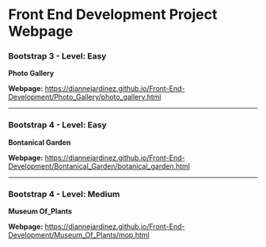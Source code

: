 # Front End Development Project Webpage


### Bootstrap 3 - Level: Easy
**Photo Gallery**

**Webpage:** 
https://diannejardinez.github.io/Front-End-Development/Photo_Gallery/photo_gallery.html

---

### Bootstrap 4 - Level: Easy
**Bontanical Garden**

**Webpage:** 
https://diannejardinez.github.io/Front-End-Development/Bontanical_Garden/botanical_garden.html

---

### Bootstrap 4 - Level: Medium
**Museum Of_Plants**

**Webpage:** 
https://diannejardinez.github.io/Front-End-Development/Museum_Of_Plants/mop.html